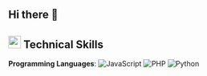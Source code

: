 ## Hi there 👋

<!--
**TarequeMahmud/TarequeMahmud** is a ✨ _special_ ✨ repository because its `README.md` (this file) appears on your GitHub profile.

Here are some ideas to get you started:

- 🔭 I’m currently working on ...
- 🌱 I’m currently learning ...
- 👯 I’m looking to collaborate on ...
- 🤔 I’m looking for help with ...
- 💬 Ask me about ...
- 📫 How to reach me: ...
- 😄 Pronouns: ...
- ⚡ Fun fact: ...
-->

## <img src="https://media2.giphy.com/media/QssGEmpkyEOhBCb7e1/giphy.gif?cid=ecf05e47a0n3gi1bfqntqmob8g9aid1oyj2wr3ds3mg700bl&rid=giphy.gif" width ="25"><b> Technical Skills</b>
**Programming Languages**: ![JavaScript](https://img.shields.io/badge/JAVASCRIPT-%230077B5.svg?&style=for-the-badge&color=black&logo=JAVASCRIPT&logoColor=yellow) ![PHP](https://img.shields.io/badge/PHP-%237A86B8.svg?&style=for-the-badge&color=777BB4&logo=php&logoColor=white) ![Python](https://img.shields.io/badge/PYTHON-%231000A1.svg?&style=for-the-badge&color=3B75A6&logo=python&logoColor=green)
